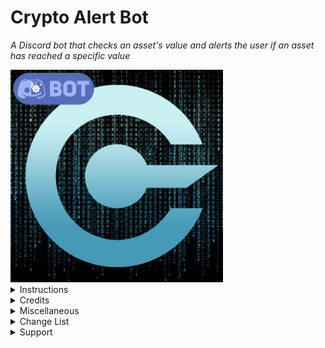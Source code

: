 # Crypto Alert Bot
 
<i>A Discord bot that checks an asset's value and alerts the user if an asset has reached a specific value</i>

<img src="https://raw.githubusercontent.com/Persomatey/CryptoAlertBot/master/images/CryptoBotLogoBot.png" data-canonical-src="https://raw.githubusercontent.com/Persomatey/CryptoAlertBot/master/images/CryptoBotLogoBot.png" width="340" height="340" />

<details>
<summary>Instructions</summary>
<blockquote>

1. [![Run on Repl.it](https://repl.it/badge/github/Persomatey/CryptoAlertBot)](https://repl.it/github/Persomatey/CryptoAlertBot) (or IDE of your choice) 
2. Set up a JSON file with [jsonbin.io](https://jsonbin.io/) 
	- Set initial value to `{"alerts":[]}`
	- Click `PRIVATE BIN` to untoggle (we want it to be public)
	- Click `CREATE` button 
	- Copy the Access URL 
3. In config.json do the following: 
	- Type the character you want to be the prefix of every command in the `prefix` variable 
	- Paste the bot's token into the quotation marks of the `token` variable 
	- Paste the JSON's Access URL into the quotation marks of the `json` variable 
	- Navigate go to [https://jsonbin.io/api-keys](https://jsonbin.io/api-keys) and copy the X-Master-Key  
	- Paste the X-Master-Key into the quotation marks of the `key` variable 
4. Run the replit app (or run app in IDE of choice) 
	- (Optional) For 24/7 pinging at 5 minute intervals, check out [UptimeRobot](https://uptimerobot.com/) 
5. Set some alerts! 

</blockquote>
</details>

<details>
<summary>Credits</summary> 
<blockquote>
 
- Programmed by [Hunter Goodin](https://huntergoodin.com/) 

</blockquote>
</details>

<details>
<summary>Miscellaneous</summary>
<blockquote>

- A good online IDE to run this code on is [Replit](https://replit.com/) 
  - Alternatively can also be run via any IDE such as [Visual Studio](https://visualstudio.microsoft.com/downloads/), [VS Code](https://code.visualstudio.com/insiders/), [Atom](https://atom.io/), etc 
- A good 24/7 pinger with 5 minute pings is [UptimeRobot](https://uptimerobot.com/) 

<details>
<summary>Some fun alternate logos I came up with. Feel free to use for your bot if you want. </summary> 
<blockquote>

- Included .psd file in this repo in case you want to make your own. 
- Original
	- <img src="https://raw.githubusercontent.com/Persomatey/CryptoAlertBot/master/images/CryptoBotLogo.png" data-canonical-src="https://raw.githubusercontent.com/Persomatey/CryptoAlertBot/master/CryptoBotLogo_Matrix.png" width="100" height="100"/>
- Matrix
	- <img src="https://raw.githubusercontent.com/Persomatey/CryptoAlertBot/master/images/CryptoBotLogo_Matrix.png" data-canonical-src="https://raw.githubusercontent.com/Persomatey/CryptoAlertBot/master/CryptoBotLogo_Matrix.png" width="100" height="100"/>
- Pride 
	- <img src="https://raw.githubusercontent.com/Persomatey/CryptoAlertBot/master/images/CryptoBotLogo_Pride.png" data-canonical-src="https://raw.githubusercontent.com/Persomatey/CryptoAlertBot/master/CryptoBotLogo_Pride.png" width="100" height="100"/>
- X.A.N.A.   
	- <img src="https://raw.githubusercontent.com/Persomatey/CryptoAlertBot/master/images/CryptoBotLogo_Xana.png" data-canonical-src="https://raw.githubusercontent.com/Persomatey/CryptoAlertBot/master/CryptoBotLogo_Xana.png" width="100" height="100"/>

</blockquote>
</details>

</blockquote>
</details>

<details>
<summary>Change List</summary>
<blockquote>

<details>
<summary>CL-000004</summary>
<blockquote>

- Made the following changes: 
	- Fixed bug where if you put an invalid amount in the 'setalert' command, it'll say that it's not a valid amount in USD 
		- Because the user might not always want to use USD 
		- Now, it'll just say "not a valid amount. --" 
	- Changed the activity message to include whatever the prefix the user has set in config 
		- Instead of just '!' like it was before 
	- Made it so that instead of .txt documents, it now reads and writes from a public json file using jsonbin.io 
	- Changed the help command embed: 
		- It now displays the prefix set in the config 
		- Fixed how the setalert command just said alert 
		- Rearranged some of the information so that the examples are right under the arguments usage 
		- Added a section for aliases 
	- Added an alias for the check command 
		- value 
	- Added aliases for the help command 
		- helpme 
		- commands 
	- Edited the README to reflect the above changes 

</blockquote>
</details>

<details>
<summary>CL-000003</summary>
<blockquote>

- Made the following changes: 
	- Fixed bug where it wouldn't delete the alert if it used the "below" operator 
	- Removed title from !help message 
	- Added bold 'headers' on top of the list of commands and the usage in !help message 
	- Rewrote the system to where it now stores the alert data in a .txt document instead of just in memory 
	- Made it to where it now checks every 3 seconds. 
		- However, alerts that are deleted automatically take up to 3 seconds to actually delete 
	- Edited the README to reflect the above changes 

</blockquote>
</details>

<details>
<summary>CL-000002</summary>
<blockquote>

- Made the following changes: 
	- Fixed bug in !setalert command where it displays $ next to amount 
		- That doesn't make sense if we're talking about a non-dollar like BTC for example 
	- Edited the README to reflect the above changes 

</blockquote>
</details>

<details>
<summary>CL-000001</summary>
<blockquote>

- Made the following changes: 
	- Fixed how the !help command displays the !setalert command as !alert 
		- It used to be just !alert but I changed it to !setalert and forgot to change this 
	- Added .replit file 
	- Added keep_alive.js reference in index 
	- Added logo for this bot including .psd file in case people want to mess around with it 
	- Edited the README to reflect the above changes 

</blockquote>
</details>

<details>
<summary>CL-000000</summary>
<blockquote>

Initial upload 

</blockquote>
</details>

</blockquote>
</details>

<details>
<summary>Support</summary> 
<blockquote>

Your support is completely optional. 

However, if you want to buy me a cup of coffee (or a new house), you can do so by sending Bitcoin to this address: 
- 3BXqPxqXkKxFib4TSQychhuEi6euSspCK2 
- <img src="https://raw.githubusercontent.com/Persomatey/CryptoAlertBot/master/BTCAddressQRCode.png" data-canonical-src="https://raw.githubusercontent.com/Persomatey/CryptoAlertBot/master/BTCAddressQRCode.png" width="200" height="200" />

</blockquote>
</details>
